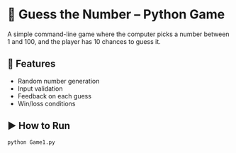# 🎯 Guess the Number – Python Game

A simple command-line game where the computer picks a number between 1 and 100, and the player has 10 chances to guess it.

## 📌 Features
- Random number generation
- Input validation
- Feedback on each guess
- Win/loss conditions

## ▶️ How to Run

```bash
python Game1.py
